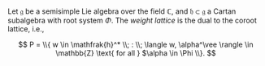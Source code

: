 Let $\mathfrak{g}$ be a semisimple Lie algebra over the field $\mathbb{C}$, and $\mathfrak{h} \subset \mathfrak{g}$ a Cartan subalgebra with root system $\Phi$. The *weight lattice* is the dual to the coroot lattice, i.e.,

$$
P = \\{ w \in \mathfrak{h}^* \\; : \\; \langle w, \alpha^\vee \rangle \in \mathbb{Z} \text{ for all } $\alpha \in \Phi \\}.
$$
